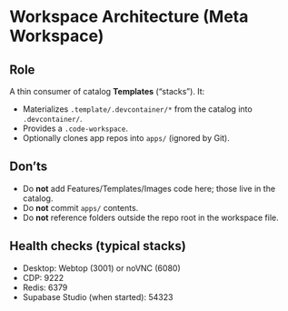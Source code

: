 # Workspace Architecture (Meta Workspace)

## Role
A thin consumer of catalog **Templates** (“stacks”). It:
- Materializes `.template/.devcontainer/*` from the catalog into `.devcontainer/`.
- Provides a `.code-workspace`.
- Optionally clones app repos into `apps/` (ignored by Git).

## Don’ts
- Do **not** add Features/Templates/Images code here; those live in the catalog.
- Do **not** commit `apps/` contents.
- Do **not** reference folders outside the repo root in the workspace file.

## Health checks (typical stacks)
- Desktop: Webtop (3001) or noVNC (6080)
- CDP: 9222
- Redis: 6379
- Supabase Studio (when started): 54323